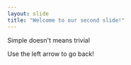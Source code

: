 ```yaml
---
layout: slide
title: "Welcome to our second slide!"
---
```

Simple doesn't means trivial

Use the left arrow to go back!
